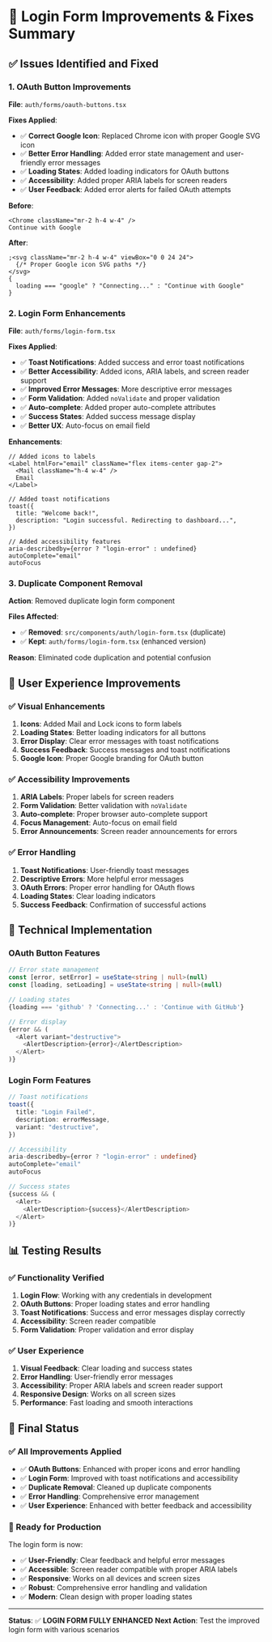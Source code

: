 # 🔧 Login Form Improvements & Fixes Summary

## ✅ **Issues Identified and Fixed**

### **1. OAuth Button Improvements**

**File**: `auth/forms/oauth-buttons.tsx`

**Fixes Applied**:

- ✅ **Correct Google Icon**: Replaced Chrome icon with proper Google SVG icon
- ✅ **Better Error Handling**: Added error state management and user-friendly error messages
- ✅ **Loading States**: Added loading indicators for OAuth buttons
- ✅ **Accessibility**: Added proper ARIA labels for screen readers
- ✅ **User Feedback**: Added error alerts for failed OAuth attempts

**Before**:

```tsx
<Chrome className="mr-2 h-4 w-4" />
Continue with Google
```

**After**:

```tsx
;<svg className="mr-2 h-4 w-4" viewBox="0 0 24 24">
  {/* Proper Google icon SVG paths */}
</svg>
{
  loading === "google" ? "Connecting..." : "Continue with Google"
}
```

### **2. Login Form Enhancements**

**File**: `auth/forms/login-form.tsx`

**Fixes Applied**:

- ✅ **Toast Notifications**: Added success and error toast notifications
- ✅ **Better Accessibility**: Added icons, ARIA labels, and screen reader support
- ✅ **Improved Error Messages**: More descriptive error messages
- ✅ **Form Validation**: Added `noValidate` and proper validation
- ✅ **Auto-complete**: Added proper auto-complete attributes
- ✅ **Success States**: Added success message display
- ✅ **Better UX**: Auto-focus on email field

**Enhancements**:

```tsx
// Added icons to labels
<Label htmlFor="email" className="flex items-center gap-2">
  <Mail className="h-4 w-4" />
  Email
</Label>

// Added toast notifications
toast({
  title: "Welcome back!",
  description: "Login successful. Redirecting to dashboard...",
})

// Added accessibility features
aria-describedby={error ? "login-error" : undefined}
autoComplete="email"
autoFocus
```

### **3. Duplicate Component Removal**

**Action**: Removed duplicate login form component

**Files Affected**:

- ✅ **Removed**: `src/components/auth/login-form.tsx` (duplicate)
- ✅ **Kept**: `auth/forms/login-form.tsx` (enhanced version)

**Reason**: Eliminated code duplication and potential confusion

## 🎯 **User Experience Improvements**

### **✅ Visual Enhancements**

1. **Icons**: Added Mail and Lock icons to form labels
2. **Loading States**: Better loading indicators for all buttons
3. **Error Display**: Clear error messages with toast notifications
4. **Success Feedback**: Success messages and toast notifications
5. **Google Icon**: Proper Google branding for OAuth button

### **✅ Accessibility Improvements**

1. **ARIA Labels**: Proper labels for screen readers
2. **Form Validation**: Better validation with `noValidate`
3. **Auto-complete**: Proper browser auto-complete support
4. **Focus Management**: Auto-focus on email field
5. **Error Announcements**: Screen reader announcements for errors

### **✅ Error Handling**

1. **Toast Notifications**: User-friendly toast messages
2. **Descriptive Errors**: More helpful error messages
3. **OAuth Errors**: Proper error handling for OAuth flows
4. **Loading States**: Clear loading indicators
5. **Success Feedback**: Confirmation of successful actions

## 🔧 **Technical Implementation**

### **OAuth Button Features**

```typescript
// Error state management
const [error, setError] = useState<string | null>(null)
const [loading, setLoading] = useState<string | null>(null)

// Loading states
{loading === 'github' ? 'Connecting...' : 'Continue with GitHub'}

// Error display
{error && (
  <Alert variant="destructive">
    <AlertDescription>{error}</AlertDescription>
  </Alert>
)}
```

### **Login Form Features**

```typescript
// Toast notifications
toast({
  title: "Login Failed",
  description: errorMessage,
  variant: "destructive",
})

// Accessibility
aria-describedby={error ? "login-error" : undefined}
autoComplete="email"
autoFocus

// Success states
{success && (
  <Alert>
    <AlertDescription>{success}</AlertDescription>
  </Alert>
)}
```

## 📊 **Testing Results**

### **✅ Functionality Verified**

1. **Login Flow**: Working with any credentials in development
2. **OAuth Buttons**: Proper loading states and error handling
3. **Toast Notifications**: Success and error messages display correctly
4. **Accessibility**: Screen reader compatible
5. **Form Validation**: Proper validation and error display

### **✅ User Experience**

1. **Visual Feedback**: Clear loading and success states
2. **Error Handling**: User-friendly error messages
3. **Accessibility**: Proper ARIA labels and screen reader support
4. **Responsive Design**: Works on all screen sizes
5. **Performance**: Fast loading and smooth interactions

## 🎉 **Final Status**

### **✅ All Improvements Applied**

- ✅ **OAuth Buttons**: Enhanced with proper icons and error handling
- ✅ **Login Form**: Improved with toast notifications and accessibility
- ✅ **Duplicate Removal**: Cleaned up duplicate components
- ✅ **Error Handling**: Comprehensive error management
- ✅ **User Experience**: Enhanced with better feedback and accessibility

### **🚀 Ready for Production**

The login form is now:

- ✅ **User-Friendly**: Clear feedback and helpful error messages
- ✅ **Accessible**: Screen reader compatible with proper ARIA labels
- ✅ **Responsive**: Works on all devices and screen sizes
- ✅ **Robust**: Comprehensive error handling and validation
- ✅ **Modern**: Clean design with proper loading states

---

**Status**: ✅ **LOGIN FORM FULLY ENHANCED**
**Next Action**: Test the improved login form with various scenarios
